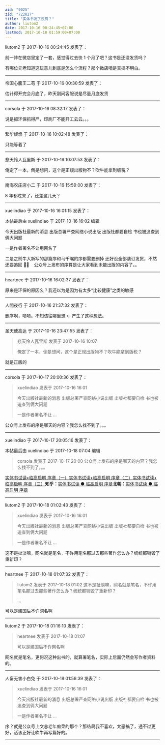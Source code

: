 ```yaml
---
aid: "9025"
zid: "722827"
title: "实体书发了没有？"
author: liutom2
date: 2017-10-16 00:24:45+07:00
lastmod: 2017-10-18 01:59:00+07:00
---
```


liutom2 于 2017-10-16 00:24:45 发表了：

前一阵在微店里定了一套，感觉得过去快 1 个月了吧？这书是还没发货吗？

有哪位元老知道这玩意儿到底是怎么个流程？那个微店咱是真搞不明白。

---

帝国心腹王二苟 于 2017-10-16 00:30:59 发表了：

估计得开完会月底了，昨天刚问客服说是尽量月底发货

---

corsola 于 2017-10-16 08:32:17 发表了：

说是抓环保抓得严，印刷厂不能开工云云。。。

---

繁华烬燃 于 2017-10-16 10:02:48 发表了：

只能等着了

---

悲天怜人瓦里斯 于 2017-10-16 10:07:53 发表了：

俺定了一本，倒是想问，这个是正规出版物不？吹牛能拿到版税？

---

南海农庄店小二 于 2017-10-16 15:59:00 发表了：

8 年都过来了，还差这几天？

---

xuelindiao 于 2017-10-16 16:01:15 发表了：

本帖最后由 xuelindiao 于 2017-10-16 16:02 编辑

今天出版社最新的消息 出版总署严查网络小说出版 出版社都要自检 书也被追查到俩大问题

一是作者署名不让用网名了

二是之前牛大新写的那篇序和马千瞩的序都需要删掉 还好没全部装订发货，不然还要追回     公众号上发布的序算是让大家看到未能出版的内容了。。

---

heartnee 于 2017-10-16 16:02:37 发表了：

原来是环保的原因么？我还以为是因为有太多“比较健康”之类的敏感

---

人間夜行 于 2017-10-16 21:37:32 发表了：

删序啊，啧啧。不知该往哪里想 <\- 产生了这种想法。

---

圣天使高达 于 2017-10-16 23:47:55 发表了：

> 悲天怜人瓦里斯 发表于 2017-10-16 10:07
>
> 俺定了一本，倒是想问，这个是正规出版物不？吹牛能拿到版税？

就是正版的

---

corsola 于 2017-10-17 20:00:36 发表了：

> xuelindiao 发表于 2017-10-16 16:01
>
> 今天出版社最新的消息 出版总署严查网络小说出版 出版社都要自检 书也被追查到俩大问题
>
> 一是作者署名不让 ...

公众号上发布的序是哪天的内容？我怎么找不到了。。。

---

xuelindiao 于 2017-10-17 20:05:16 发表了：

本帖最后由 xuelindiao 于 2017-10-18 07:04 编辑

> corsola 发表于 2017-10-17 20:00 公众号上发布的序是哪天的内容？我怎么找不到了。。。

[实体书试读•临高启明 序章（一）](http://mp.weixin.qq.com/s/bvxJPOgfCdAQPCCNt1uIEg)[实体书试读•临高启明 序章（二）](http://mp.weixin.qq.com/s/vFX5ydRc4SaKVeO1AIk2Ig)[实体书试读•临高启明 序章（三）](http://mp.weixin.qq.com/s/1L9ghe9XKKptab8gEspSIg)**知乎：**[实体书试读 ● 临高启明 序章](https://zhuanlan.zhihu.com/p/28540748)**北朝：**[实体书试读 ● 临高启明 序章](http://bbs.northdy.com/thread-714312-1-1.html)

---

liutom2 于 2017-10-18 01:02:43 发表了：

> xuelindiao 发表于 2017-10-16 16:01
>
> 今天出版社最新的消息 出版总署严查网络小说出版 出版社都要自检 书也被追查到俩大问题
>
> 一是作者署名不让 ...

这不是扯淡嘛，网名就是笔名，不许用笔名那过去那些著作怎么办？统统都销毁了重新印？

---

heartnee 于 2017-10-18 01:07:32 发表了：

> liutom2 发表于 2017-10-18 01:02 这不是扯淡嘛，网名就是笔名，不许用笔名那过去那些著作怎么办？统统都销毁了重新印？
>
> ...

可以是建国后不许网名啊

---

liutom2 于 2017-10-18 01:16:10 发表了：

> heartnee 发表于 2017-10-18 01:07
>
> 可以是建国后不许网名啊

网名就是笔名，更何况这种出书的，就算署笔名，实际上后面仍然会写作者资料的。

---

人畜无害小白免 于 2017-10-18 01:59:39 发表了：

> xuelindiao 发表于 2017-10-16 16:01
>
> 今天出版社最新的消息 出版总署严查网络小说出版 出版社都要自检 书也被追查到俩大问题
>
> 一是作者署名不让 ...

序？就是公众号上文总老年痴呆的那个？那结局我不喜欢，太恶搞了，通不过更好，活该正好让吹牛再写篇好的。

---
